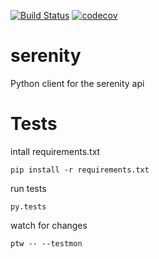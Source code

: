 [![Build Status](https://travis-ci.org/weassur/serenity.svg?branch=master)](https://travis-ci.org/weassur/serenity)
[![codecov](https://codecov.io/gh/weassur/serenity/branch/master/graph/badge.svg)](https://codecov.io/gh/weassur/serenity)

# serenity

Python client for the serenity api

# Tests

intall requirements.txt

`pip install -r requirements.txt`

run tests

`py.tests`

watch for changes

`ptw -- --testmon`
